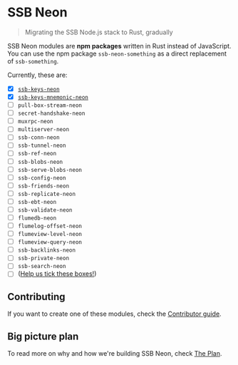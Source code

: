 # SSB Neon

> Migrating the SSB Node.js stack to Rust, gradually

SSB Neon modules are **npm packages** written in Rust instead of JavaScript. You can use the npm package `ssb-neon-something` as a direct replacement of `ssb-something`.

Currently, these are:

- [x] [`ssb-keys-neon`](https://github.com/staltz/ssb-keys-neon)
- [x] [`ssb-keys-mnemonic-neon`](https://github.com/staltz/ssb-keys-mnemonic-neon)
- [ ] `pull-box-stream-neon`
- [ ] `secret-handshake-neon`
- [ ] `muxrpc-neon`
- [ ] `multiserver-neon`
- [ ] `ssb-conn-neon`
- [ ] `ssb-tunnel-neon`
- [ ] `ssb-ref-neon`
- [ ] `ssb-blobs-neon`
- [ ] `ssb-serve-blobs-neon`
- [ ] `ssb-config-neon`
- [ ] `ssb-friends-neon`
- [ ] `ssb-replicate-neon`
- [ ] `ssb-ebt-neon`
- [ ] `ssb-validate-neon`
- [ ] `flumedb-neon`
- [ ] `flumelog-offset-neon`
- [ ] `flumeview-level-neon`
- [ ] `flumeview-query-neon`
- [ ] `ssb-backlinks-neon`
- [ ] `ssb-private-neon`
- [ ] `ssb-search-neon`
- [ ] ([Help us tick these boxes!](./CONTRIBUTING.md))

## Contributing

If you want to create one of these modules, check the [Contributor guide](./CONTRIBUTING.md).

## Big picture plan

To read more on why and how we're building SSB Neon, check [The Plan](./PLAN.md).
